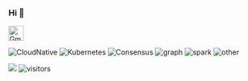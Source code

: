 ### Hi 👋 

<a href="mailto:constexpr@foxmail.com" target="blank"><img align="center" src="https://raw.githubusercontent.com/BEPb/BEPb/master/assets/gmail.svg" alt="Gmail" height="30" width="30" /></a>

![CloudNative](https://img.shields.io/static/v1?label=&message=Cloud%20Native&color=green&style=?style=flat-square)  ![Kubernetes](https://img.shields.io/static/v1?label=&message=Kubernetes&color=green&style=?style=flat-square&logo=kubernetes)  ![Consensus](https://img.shields.io/static/v1?label=&message=Consensus%20Algorithm&color=green&style=?style=flat-square&logo=thealgorithms)  ![graph](https://img.shields.io/static/v1?label=&message=Graph%20Algorithm&color=green&style=?style=flat-square&logo=thealgorithms)  ![spark](https://img.shields.io/static/v1?label=&message=Spark&color=green&style=?style=flat-square&logo=apachespark)  ![other](https://img.shields.io/static/v1?label=&message=Other%20Things..&color=green&style=?style=flat-square)

<img src="https://komarev.com/ghpvc/?username=nameof"> <img src="https://visitor-badge.laobi.icu/badge?page_id=nameof.nameof" alt="visitors"/>

<!--
**nameof/nameof** is a ✨ _special_ ✨ repository because its `README.md` (this file) appears on your GitHub profile.

Here are some ideas to get you started:

- 🔭 I’m currently working on ...
- 🌱 I’m currently learning ...
- 👯 I’m looking to collaborate on ...
- 🤔 I’m looking for help with ...
- 💬 Ask me about ...
- 📫 How to reach me: ...
- 😄 Pronouns: ...
- ⚡ Fun fact: ...
-->
